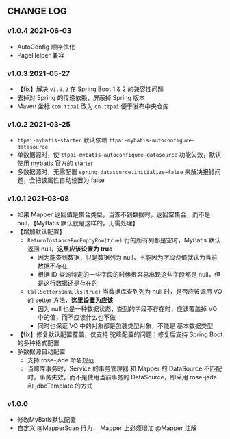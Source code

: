 ## CHANGE LOG

### v1.0.4 2021-06-03

- AutoConfig 顺序优化
- PageHelper 兼容



### v1.0.3 2021-05-27

- 【fix】解决 `v1.0.2` 在 Spring Boot 1 &  2 的兼容性问题
- 去掉对 Spring 的传递依赖，屏蔽掉 Spring 版本
- Maven 坐标 `com.ttpai` 改为 `cn.ttpai` 便于发布中央仓库


### v1.0.2 2021-03-25

- `ttpai-mybatis-starter` 默认依赖 `ttpai-mybatis-autoconfigure-datasource`
- 单数据源时，使 `ttpai-mybatis-autoconfigure-datasource` 功能失效，默认 使用 mybatis 官方的 starter
- 多数据源时，无需配置 `spring.datasource.initialize=false` 来解决报错问题，会把该属性自动设置为 false



### v1.0.1 2021-03-08

- 如果 Mapper 返回值是集合类型，当查不到数据时，返回空集合，而不是 null，【MyBatis 默认就是这样的，无需处理】
- 【增加默认配置】
    - `ReturnInstanceForEmptyRow(true)` 行的所有列都是空时，MyBatis 默认返回 null，**这里应该设置为 true**
        - 因为能查到数据，只是数据列为 null，不能因为字段没值就认为当前数据不存在
        - 根据 ID 查询特定的一些字段的时候很容易出现这些字段都是 null，但是这行数据还是存在的
    - `CallSettersOnNulls(true)` 当数据库查到列为 null 时，是否应该调用 VO 的 setter 方法，**这里设置为应该**
        - 因为 null 也是一种数据状态，查到的字段不存在时，应该覆盖掉 VO 中的值，而不应该什么也不做
        - 同时也保证 VO 中的对象都是包装类型对象，不能是 基本数据类型
- 【fix】修复默认配置覆盖，仅支持 驼峰配置的问题；修复后支持 Spring Boot 的多种格式配置
- 多数据源自动配置
    - 支持 rose-jade 命名规范
    - 当跨库事务时，Service 的事务管理器 和 Mapper 的 DataSource 不匹配时，事务失效，而不是使用当前事务的 DataSource，即采用 rose-jade 和 jdbcTemplate 的方式




### v1.0.0

- 修改MyBatis默认配置
- 自定义 @MapperScan 行为， Mapper 上必须增加 @Mapper 注解




